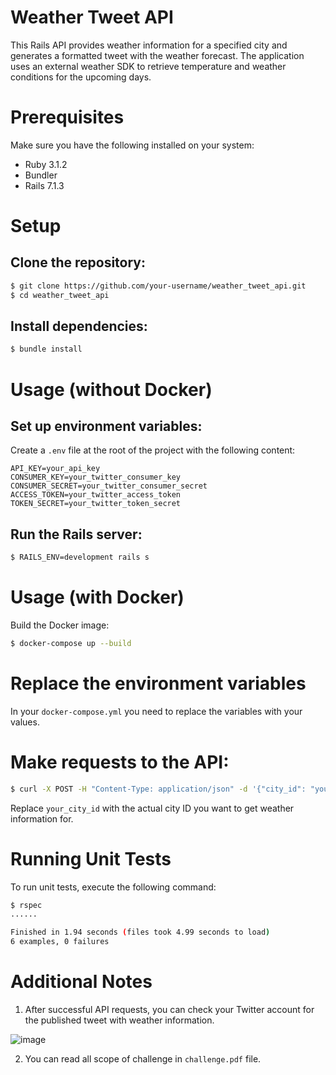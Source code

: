 # Weather Tweet API
This Rails API provides weather information for a specified city and generates a formatted tweet with the weather forecast. The application uses an external weather SDK to retrieve temperature and weather conditions for the upcoming days.

# Prerequisites
Make sure you have the following installed on your system:
- Ruby 3.1.2
- Bundler
- Rails 7.1.3

# Setup
## Clone the repository:
```bash
$ git clone https://github.com/your-username/weather_tweet_api.git
$ cd weather_tweet_api
```

## Install dependencies:
```bash
$ bundle install
```

# Usage (without Docker)
## Set up environment variables:
Create a `.env` file at the root of the project with the following content:

```
API_KEY=your_api_key
CONSUMER_KEY=your_twitter_consumer_key
CONSUMER_SECRET=your_twitter_consumer_secret
ACCESS_TOKEN=your_twitter_access_token
TOKEN_SECRET=your_twitter_token_secret
```

## Run the Rails server:
```bash
$ RAILS_ENV=development rails s
```

# Usage (with Docker)
Build the Docker image:

```bash
$ docker-compose up --build
```

# Replace the environment variables
In your `docker-compose.yml` you need to replace the variables with your values.

# Make requests to the API:
```bash
$ curl -X POST -H "Content-Type: application/json" -d '{"city_id": "your_city_id"}' http://localhost:3000/twitter/create_tweet
```

Replace `your_city_id` with the actual city ID you want to get weather information for.


# Running Unit Tests
To run unit tests, execute the following command:

```bash
$ rspec
......

Finished in 1.94 seconds (files took 4.99 seconds to load)
6 examples, 0 failures
```

# Additional Notes
1. After successful API requests, you can check your Twitter account for the published tweet with weather information.

![image](https://github.com/fabiosoaresv/weather_tweet_api/assets/31450742/cfeee706-bd0a-401c-bd18-d1e526b3215f)

2. You can read all scope of challenge in `challenge.pdf` file.
